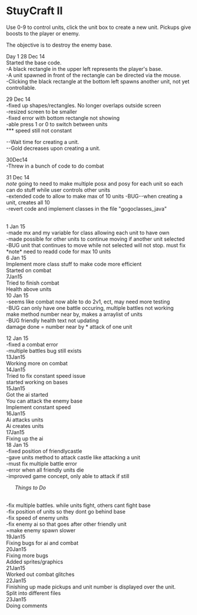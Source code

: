 StuyCraft II
=====

Use 0-9 to control units, click the unit box to create a new unit.  Pickups give boosts to the player or enemy. <br>
 
The objective is to destroy the enemy base.
<br>




Day 1 28 Dec 14 <br>
Started the base code.<br>
-A black rectangle in the upper left represents the player's base.<br>
-A unit spawned in front of the rectangle can be directed via the mouse.<br>
-Clicking the black rectangle at the bottom left spawns another unit, not yet controllable.<br>

29 Dec 14 <br>
-fixed up shapes/rectangles. No longer overlaps outside screen <br>
-resized screen to be smaller <br>
-fixed error with bottom rectangle not showing <br>
-able press 1 or 0 to switch between units <br>
*** speed still not constant

--Wait time for creating a unit.<br>
--Gold decreases upon creating a unit.<br>

30Dec14<br>
-Threw in a bunch of code to do combat<br>

31 Dec 14 <br>
*note* going to need to make multiple posx and posy for each unit so each can do stuff while user controls other units<br>
-extended code to allow to make max of 10 units
-BUG--when creating a unit, creates all 10
<br>-revert code and implement classes in the file "gogoclasses_java"

<br>
1 Jan 15 <br>
-made mx and my variable for class allowing each unit to have own<br>
-made possible for other units to continue moving if another unit selected<br>
-BUG unit that continues to move while not selected will not stop. must fix <br>
*note* need to readd code for max 10 units
<br>
6 Jan 15<br>
Implement more class stuff to make code more efficient<br>
Started on combat<br>
7Jan15<br>
Tried to finish combat<br>
Health above units<br>
10 Jan 15<br>
-seems like combat now able to do 2v1, ect, may need more testing<br>
-BUG can only have one battle occuring, multiple battles not working<br>
make method number near by, makes a arraylist of units<br>
-BUG friendly health text not updating<br>
damage done = number near by * attack of one unit<br>

12 Jan 15<br>
-fixed a combat error<br>
-multiple battles bug still exists<br>
13Jan15<br>
Working more on combat<br>
14Jan15<br>
Tried to fix constant speed issue<br>
started working on bases<br>
15Jan15<br>
Got the ai started <br>
You can attack the enemy base<br>
Implement constant speed<br>
16Jan15<br>
Ai attacks units<br>
Ai creates units<br>
17Jan15<br>
Fixing up the ai<br>
18 Jan 15<br>
-fixed position of friendlycastle<br>
-gave units method to attack castle like attacking a unit<br>
-must fix multiple battle error<br>
-error when all friendly units die<br>
-improved game concept, only able to attack if still <br>
*<ul>Things to Do</ul>*<br>
-fix multiple battles. while units fight, others cant fight base<br>
-fix position of units so they dont go behind base <br>
-fix speed of enemy units <br>
-fix enemy ai so that goes after other friendly unit<br>
=make enemy spawn slower<br>
19Jan15<br>
Fixing bugs for ai and combat<br>
20Jan15<br>
Fixing more bugs<br>
Added sprites/graphics<br>
21Jan15<br>
Worked out combat glitches<br>
22Jan15<br>
Finishing up made pickups and unit number is displayed over the unit.<br>
Split into different files<br>
23Jan15<br>
Doing comments<br>
